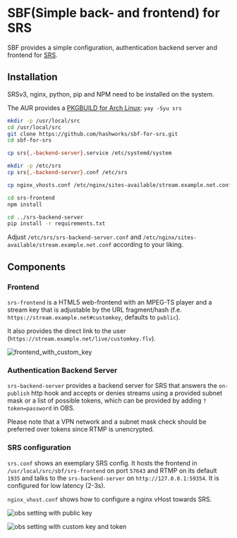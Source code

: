 # SBF(Simple back- and frontend) for SRS

SBF provides a simple configuration, authentication backend server and frontend for [SRS](https://github.com/ossrs/srs).

## Installation

SRSv3, nginx, python, pip and NPM need to be installed on the system.

The AUR provides a [PKGBUILD for Arch Linux](https://aur.archlinux.org/packages/srs): `yay -Syu srs`

```bash
mkdir -p /usr/local/src
cd /usr/local/src
git clone https://github.com/hashworks/sbf-for-srs.git
cd sbf-for-srs

cp srs{,-backend-server}.service /etc/systemd/system

mkdir -p /etc/srs
cp srs{,-backend-server}.conf /etc/srs

cp nginx_vhosts.conf /etc/nginx/sites-available/stream.example.net.conf

cd srs-frontend
npm install

cd ../srs-backend-server
pip install -r requirements.txt
```

Adjust `/etc/srs/srs-backend-server.conf` and `/etc/nginx/sites-available/stream.example.net.conf` according to your liking.

## Components

### Frontend

`srs-frontend` is a HTML5 web-frontend with an MPEG-TS player and a stream key that is adjustable by the URL fragment/hash (f.e. `https://stream.example.net#customkey`, defaults to `public`).

It also provides the direct link to the user (`https://stream.example.net/live/customkey.flv`).

![frontend_with_custom_key](.images/frontend_with_custom_key.png)

### Authentication Backend Server

`srs-backend-server` provides a backend server for SRS that answers the `on-publish` http hook and accepts or denies streams using a provided subnet mask or a list of possible tokens, which can be provided by adding `?token=password` in OBS.

Please note that a VPN network and a subnet mask check should be preferred over tokens since RTMP is unencrypted.

### SRS configuration

`srs.conf` shows an exemplary SRS config. It hosts the frontend in `/usr/local/src/sbf/srs-frontend` on port `57643` and RTMP on its default `1935` and talks to the `srs-backend-server` on `http://127.0.0.1:59354`. It is configured for low latency (2-3s).

`nginx_vhost.conf` shows how to configure a nginx vHost towards SRS.

![obs setting with public key](.images/public_key_with_allowed_ip.png)

![obs setting with custom key and token](.images/custom_key_with_allowed_token.png)